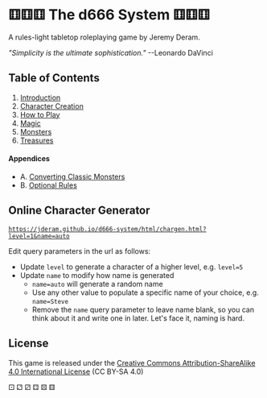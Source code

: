 # ⚅⚅⚅ The d666 System ⚅⚅⚅

A rules-light tabletop roleplaying game by Jeremy Deram.

*"Simplicity is the ultimate sophistication."* --Leonardo DaVinci


## Table of Contents
1. [Introduction](rules/01_introduction.md)
2. [Character Creation](rules/02_character_creation.md)
3. [How to Play](rules/03_how_to_play.md)
4. [Magic](rules/04_magic.md)
5. [Monsters](rules/05_monsters.md)
6. [Treasures](rules/06_treasures.md)

#### Appendices
- A. [Converting Classic Monsters](rules/appendix_a_converting_monsters.md)
- B. [Optional Rules](rules/appendix_b_optional_rules.md)

## Online Character Generator
[`https://jderam.github.io/d666-system/html/chargen.html?level=1&name=auto`](https://jderam.github.io/d666-system/html/chargen.html?level=1&name=auto)

Edit query parameters in the url as follows:
- Update `level` to generate a character of a higher level, e.g. `level=5`
- Update `name` to modify how name is generated
  - `name=auto` will generate a random name
  - Use any other value to populate a specific name of your choice, e.g. `name=Steve`
  - Remove the `name` query parameter to leave name blank, so you can think about it and write one in later. Let's face it, naming is hard.

## License
This game is released under the [Creative Commons Attribution-ShareAlike 4.0 International License](https://creativecommons.org/licenses/by-sa/4.0/) (CC BY-SA 4.0)


⚀ ⚁ ⚂ ⚃ ⚄ ⚅
